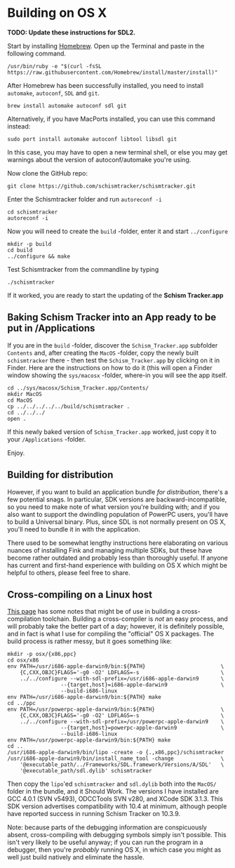 # Building on OS X

**TODO: Update these instructions for SDL2.**

Start by installing [Homebrew](http://brew.sh/). Open up the Terminal and paste in the following command.

```
/usr/bin/ruby -e "$(curl -fsSL https://raw.githubusercontent.com/Homebrew/install/master/install)"
```

After Homebrew has been successfully installed, you need to install `automake`, `autoconf`, `SDL` and `git`.

```
brew install automake autoconf sdl git
```

Alternatively, if you have MacPorts installed, you can use this command instead:
```
sudo port install automake autoconf libtool libsdl git
```
In this case, you may have to open a new terminal shell, or else you may get warnings about the version of autoconf/automake you're using.

Now clone the GitHub repo:

```
git clone https://github.com/schismtracker/schismtracker.git
```

Enter the Schismtracker folder and run `autoreconf -i`

```
cd schismtracker
autoreconf -i
```

Now you will need to create the `build` -folder, enter it and start `../configure`

```
mkdir -p build
cd build
../configure && make
```

Test Schismtracker from the commandline by typing

```
./schismtracker
```

If it worked, you are ready to start the updating of the **Schism Tracker.app**


## Baking Schism Tracker into an App ready to be put in /Applications

If you are in the `build` -folder, discover the `Schism_Tracker.app` subfolder `Contents` and, after creating the `MacOS` -folder, copy the newly built `schismtracker` there - then test the `Schism_Tracker.app` by clicking on it in Finder. Here are the instructions on how to do it (this will open a Finder window showing the `sys/macosx` -folder, where-in you will see the app itself. 

```
cd ../sys/macosx/Schism_Tracker.app/Contents/
mkdir MacOS
cd MacOS
cp ../../../../../build/schismtracker .
cd ../../../
open .
```

If this newly baked version of `Schism_Tracker.app` worked, just copy it to your `/Applications` -folder.

Enjoy.


## Building for distribution

However, if you want to build an application bundle *for distribution*, there's
a few potential snags. In particular, SDK versions are backward-incompatible,
so you need to make note of what version you're building with; and if you also
want to support the dwindling population of PowerPC users, you'll have to build
a Universal binary. Plus, since SDL is not normally present on OS X, you'll
need to bundle it in with the application.

There used to be somewhat lengthy instructions here elaborating on various
nuances of installing Fink and managing multiple SDKs, but these have become
rather outdated and probably less than thoroughly useful. If anyone has current
and first-hand experience with building on OS X which might be helpful to
others, please feel free to share.


## Cross-compiling on a Linux host

[This page](http://devs.openttd.org/~truebrain/compile-farm/apple-darwin9.txt)
has some notes that might be of use in building a cross-compilation toolchain.
Building a cross-compiler is *not* an easy process, and will probably take the
better part of a day; however, it is definitely possible, and in fact is what I
use for compiling the "official" OS X packages. The build process is rather
messy, but it goes something like:

    mkdir -p osx/{x86,ppc}
    cd osx/x86
    env PATH=/usr/i686-apple-darwin9/bin:${PATH}                        \
        {C,CXX,OBJC}FLAGS='-g0 -O2' LDFLAGS=-s                          \
        ../../configure --with-sdl-prefix=/usr/i686-apple-darwin9       \
                     --{target,host}=i686-apple-darwin9                 \
                     --build-i686-linux
    env PATH=/usr/i686-apple-darwin9/bin:${PATH} make
    cd ../ppc
    env PATH=/usr/powerpc-apple-darwin9/bin:${PATH}                     \
        {C,CXX,OBJC}FLAGS='-g0 -O2' LDFLAGS=-s                          \
        ../../configure --with-sdl-prefix=/usr/powerpc-apple-darwin9    \
                     --{target,host}=powerpc-apple-darwin9              \
                     --build-i686-linux
    env PATH=/usr/powerpc-apple-darwin9/bin:${PATH} make
    cd ..
    /usr/i686-apple-darwin9/bin/lipo -create -o {.,x86,ppc}/schismtracker
    /usr/i686-apple-darwin9/bin/install_name_tool -change               \
        '@executable_path/../Frameworks/SDL.framework/Versions/A/SDL'   \
        '@executable_path/sdl.dylib' schismtracker

Then copy the `lipo`'ed `schismtracker` and `sdl.dylib` both into the `MacOS/`
folder in the bundle, and it Should Work. The versions I have installed are GCC
4.0.1 (SVN v5493), ODCCTools SVN v280, and XCode SDK 3.1.3. This SDK version
advertises compatibility with 10.4 at minimum, although people have reported
success in running Schism Tracker on 10.3.9.

Note: because parts of the debugging information are conspicuously absent,
cross-compiling with debugging symbols simply isn't possible. This isn't very
likely to be useful anyway; if you can run the program in a debugger, then
you're *probably* running OS X, in which case you might as well just build
natively and eliminate the hassle.
